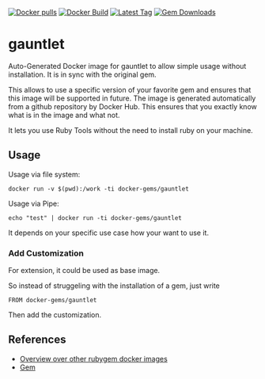 [![Docker pulls](https://img.shields.io/docker/pulls/rubygem/gauntlet.svg)](https://hub.docker.com/r/rubygem/gauntlet/)
[![Docker Build](https://img.shields.io/docker/automated/rubygem/gauntlet.svg)](https://hub.docker.com/r/rubygem/gauntlet/)
[![Latest Tag](https://img.shields.io/github/tag/docker-rubygem/gauntlet.svg)](https://hub.docker.com/r/rubygem/gauntlet/)
[![Gem Downloads](https://img.shields.io/gem/dt/gauntlet.svg)](https://rubygems.org/gems/gauntlet/)
# gauntlet

Auto-Generated Docker image for gauntlet to allow simple usage without installation.
It is in sync with the original gem.

This allows to use a specific version of your favorite gem and ensures that this image will be supported in future.
The image is generated automatically from a github repository by Docker Hub.
This ensures that you exactly know what is in the image and what not.

It lets you use Ruby Tools without the need to install ruby on your machine.

## Usage

Usage via file system:

`docker run -v $(pwd):/work -ti docker-gems/gauntlet`

Usage via Pipe:

`echo "test" | docker run -ti docker-gems/gauntlet`

It depends on your specific use case how your want to use it.

### Add Customization

For extension, it could be used as base image.

So instead of struggeling with the installation of a gem, just write

`FROM docker-gems/gauntlet`

Then add the customization.

## References

 - [Overview over other rubygem docker images](https://github.com/thinkbot/docker-rubygem)
 - [Gem](https://rubygems.org/gems/gauntlet/)
